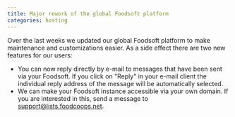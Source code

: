 ```yaml
---
title: Major rework of the global Foodsoft platform
categories: hosting
---
```


Over the last weeks we updated our global Foodsoft platform to make maintenance and
customizations easier. As a side effect there are two new features for our users:

- You can now reply directly by e-mail to messages that have been sent
  via your Foodsoft. If you click on "Reply" in your e-mail client the individual
  reply address of the message will be automatically selected.
- We can make your Foodsoft instance accessible via your own domain. If
  you are interested in this, send a message to
  [support@lists.foodcoops.net](mailto:support@lists.foodcoops.net).